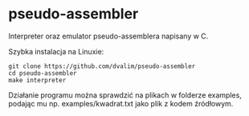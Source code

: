 # pseudo-assembler
Interpreter oraz emulator pseudo-assemblera napisany w C.

Szybka instalacja na Linuxie:

```
git clone https://github.com/dvalim/pseudo-assembler
cd pseudo-assembler
make interpreter
```

Działanie programu można sprawdzić na plikach w folderze examples, podając mu np. examples/kwadrat.txt jako plik z kodem źródłowym.